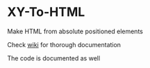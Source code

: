 # XY-To-HTML
Make HTML from absolute positioned elements

Check [wiki](https://github.com/Anton-Gusarov/XY-To-HTML/wiki) for thorough documentation

The code is documented as well
